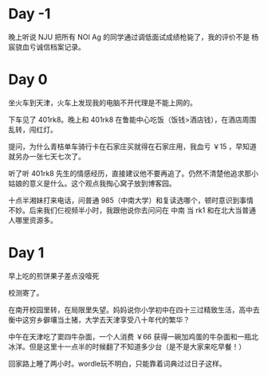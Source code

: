 # Day -1 

晚上听说 NJU 把所有 NOI Ag 的同学通过调低面试成绩枪毙了，我的评价不是 杨宸骁血亏诚信档案记录。

# Day 0

坐火车到天津，火车上发现我的电脑不开代理是不能上网的。

下车见了 401rk8。晚上和 401rk8 在鲁能中心吃饭（饭钱>酒店钱），在酒店周围乱转，闯红灯。

提问，为什么青桔单车骑行卡在石家庄买就得在石家庄用，我血亏 ￥15 ，早知道就另办一张七天七次了。

听了听 401rk8 先生的情感经历，直接建议他不要再追了。仍然不清楚他追求那小姑娘的意义是什么。这个观点我掏心窝子放到博客园。

十点半湘妹打来电话，问普通 985（中南大学）和复读选哪个，顿时意识到事情不妙。后来我们仨视频半小时，我跟他说你去问问在 中南 当 rk1 和在北大当普通人哪里资源多。

# Day 1

早上吃的煎饼果子差点没噎死

校测寄了。

在南开校园里转，在局限里失望。妈妈说你小学初中在四十三过精致生活，高中去衡中这穷乡僻壤当土猪，大学去天津享受八十年代的繁华？

中午在天津吃了窦四牛杂面，一个人消费 ￥66 获得一碗加鸡蛋的牛杂面和一瓶北冰洋。但是这里十一点半的时候翻了不知道多少台（是不是大家来吃早餐！）

回家路上睡了两小时。wordle玩不明白，只能靠着词典过过日子这样。